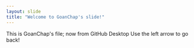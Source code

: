 ```yaml
---
layout: slide
title: "Welcome to GoanChap's slide!"
---
```

This is GoanChap's file; now from GitHub Desktop
Use the left arrow to go back!
